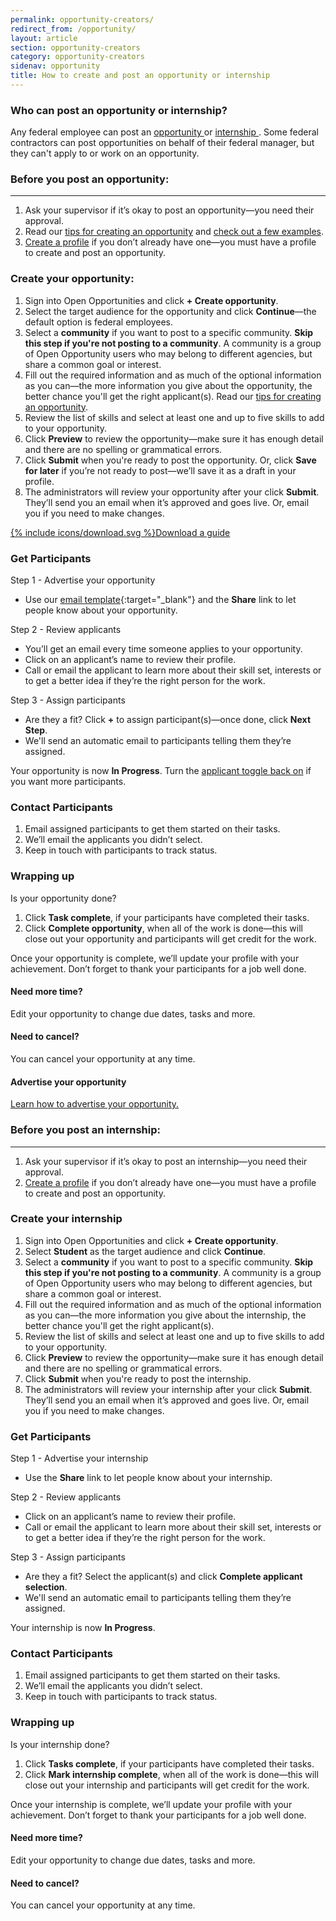 ```yaml
---
permalink: opportunity-creators/
redirect_from: /opportunity/
layout: article
section: opportunity-creators
category: opportunity-creators
sidenav: opportunity
title: How to create and post an opportunity or internship
---
```


### Who can post an opportunity or internship?
Any federal employee can post an <a href="#Before_posting_opportunity">opportunity </a> or <a href="#Before_posting_internship">internship </a>. Some federal contractors can post opportunities on behalf of their federal manager, but they can't apply to or work on an opportunity.

<h3 id="Before_posting_opportunity">Before you post an opportunity:</h3>
<hr>

1. Ask your supervisor if it’s okay to post an opportunity—you need their approval.
2. Read our [tips for creating an opportunity](../opportunity-creators/top-10-tips/) and [check out a few examples](sample-opportunities).
3. [Create a profile](../profile/) if you don’t already have one—you must have a profile to create and post an opportunity.

### Create your opportunity:

1. Sign into Open Opportunities and click **+ Create opportunity**.
2. Select the target audience for the opportunity and click **Continue**—the default option is federal employees.
3. Select a **community** if you want to post to a specific community. **Skip this step if you're not posting to a community**. A community is a group of Open Opportunity users who may belong to different agencies, but share a common goal or interest.
4. Fill out the required information and as much of the optional information as you can—the more information you give about the opportunity, the better chance you'll get the right applicant(s). Read our [tips for creating an opportunity](../opportunity-creators/top-10-tips/).
5. Review the list of skills and select at least one and up to five skills to add to your opportunity.
6. Click **Preview** to review the opportunity—make sure it has enough detail and there are no spelling or grammatical errors.
7. Click **Submit** when you're ready to post the opportunity. Or, click **Save for later** if you’re not ready to post—we’ll save it as a draft in your profile.
8. The administrators will review your opportunity after your click **Submit**. They’ll send you an email when it’s approved and goes live. Or, email you if you need to make changes.

<div class="usajobs-openopps-help-center-article__callout">
  <a class="usajobs-openopps-help-center-article__callout-link" href="{{ site.baseurl }}/assets/Open.Opportunities.-.How.to.create.an.opportunity.pdf" target= "blank">
    <amp-img src="{{ site.baseurl }}/assets/images/OppCreationProcessMap@2x.png"
          srcset="{{ site.baseurl }}/assets/images/OppCreationProcessMap@2x.png 768w,
                  {{ site.baseurl }}/assets/images/images/OppCreationProcessMap@2x-narrow.png 100w"
           width="44"
          height="72"
          layout="responsive"
             alt="Open Opportunities Process Map"></amp-img>
    {% include icons/download.svg %}Download a guide
  </a>
</div>

### Get Participants

Step 1 - Advertise your opportunity

- Use our [email template](marketing-email-template.docx){:target="\_blank"} and the **Share** link to let people know about your opportunity.

Step 2 -  Review applicants

- You’ll get an email every time someone applies to your opportunity.
- Click on an applicant’s name to review their profile.
- Call or email the applicant to learn more about their skill set, interests or to get a better idea if they’re the right person for the work.

Step 3 - Assign participants

- Are they a fit? Click **+** to assign participant(s)—once done, click **Next Step**.
- We'll send an automatic email to participants telling them they’re assigned.

Your opportunity is now **In Progress**. Turn the [applicant toggle back on](accept-applications/) if you want more participants.

### Contact Participants

1. Email assigned participants to get them started on their tasks.
2. We’ll email the applicants you didn’t select.
3. Keep in touch with participants to track status.

### Wrapping up

Is your opportunity done?

1. Click **Task complete**, if your participants have completed their tasks.
2. Click **Complete opportunity**, when all of the work is done—this will close out your opportunity and participants will get credit for the work.

Once your opportunity is complete, we’ll update your profile with your achievement. Don’t forget to thank your participants for a job well done.

#### Need more time?

Edit your opportunity to change due dates, tasks and more.

#### Need to cancel?

You can cancel your opportunity at any time.

#### Advertise your opportunity

[Learn how to advertise your opportunity.](advertise/)


<h3 id="Before_posting_internship">Before you post an internship:</h3>
<hr>

1. Ask your supervisor if it’s okay to post an internship—you need their approval.
2. [Create a profile](../profile/) if you don’t already have one—you must have a profile to create and post an opportunity.

### Create your internship

1. Sign into Open Opportunities and click **+ Create opportunity**.
2. Select **Student** as the target audience and click **Continue**.
3. Select a **community** if you want to post to a specific community. **Skip this step if you're not posting to a community**. A community is a group of Open Opportunity users who may belong to different agencies, but share a common goal or interest.
4. Fill out the required information and as much of the optional information as you can—the more information you give about the internship, the better chance you'll get the right applicant(s).
5. Review the list of skills and select at least one and up to five skills to add to your opportunity.
6. Click **Preview** to review the opportunity—make sure it has enough detail and there are no spelling or grammatical errors.
7. Click **Submit** when you're ready to post the internship.
8. The administrators will review your internship after your click **Submit**. They’ll send you an email when it’s approved and goes live. Or, email you if you need to make changes.

### Get Participants

Step 1 - Advertise your internship

- Use the **Share** link to let people know about your internship.

Step 2 - Review applicants

- Click on an applicant’s name to review their profile.
- Call or email the applicant to learn more about their skill set, interests or to get a better idea if they’re the right person for the work.

Step 3 - Assign participants

- Are they a fit? Select the applicant(s) and click **Complete applicant selection**.
- We'll send an automatic email to participants telling them they’re assigned.

Your internship is now **In Progress**.

### Contact Participants

1. Email assigned participants to get them started on their tasks.
2. We’ll email the applicants you didn’t select.
3. Keep in touch with participants to track status.

### Wrapping up

Is your internship done?

1. Click **Tasks complete**, if your participants have completed their tasks.
2. Click **Mark internship complete**, when all of the work is done—this will close out your internship and participants will get credit for the work.

Once your internship is complete, we’ll update your profile with your achievement. Don’t forget to thank your participants for a job well done.

#### Need more time?

Edit your opportunity to change due dates, tasks and more.

#### Need to cancel?

You can cancel your opportunity at any time.
